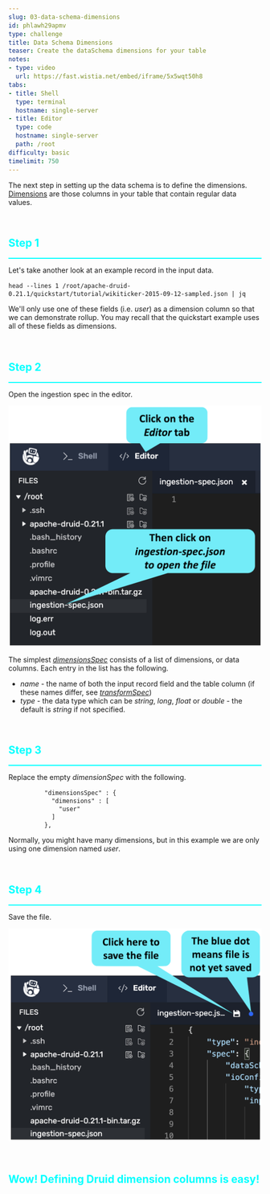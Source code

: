 ```yaml
---
slug: 03-data-schema-dimensions
id: phlawh29apmv
type: challenge
title: Data Schema Dimensions
teaser: Create the dataSchema dimensions for your table
notes:
- type: video
  url: https://fast.wistia.net/embed/iframe/5x5wqt50h8
tabs:
- title: Shell
  type: terminal
  hostname: single-server
- title: Editor
  type: code
  hostname: single-server
  path: /root
difficulty: basic
timelimit: 750
---
```


The next step in setting up the data schema is to define the dimensions.
[Dimensions](https://druid.apache.org/docs/latest/ingestion/index.html#dimensionsspec) are those columns in your table that contain regular data values.

<br>
<h2 style="color:cyan">Step 1</h2><hr style="color:cyan;background-color:cyan;height:2px">

Let's take another look at an example record in the input data.

```
head --lines 1 /root/apache-druid-0.21.1/quickstart/tutorial/wikiticker-2015-09-12-sampled.json | jq
```

We'll only use one of these fields (i.e. _user_) as a dimension column so that we can demonstrate rollup.
You may recall that the quickstart example uses all of these fields as dimensions.

<br>
<h2 style="color:cyan">Step 2</h2><hr style="color:cyan;background-color:cyan;height:2px">

Open the ingestion spec in the editor.

![Open the editor](https://raw.githubusercontent.com/shallada/InstruqtImages/main/druid-ingestion/OpenSpec.png)

The simplest [_dimensionsSpec_](https://druid.apache.org/docs/latest/ingestion/index.html#dimensionsspec) consists of a list of dimensions, or data columns.
Each entry in the list has the following.
- _name_ - the name of both the input record field and the table column (if these names differ, see [_transformSpec_](https://druid.apache.org/docs/latest/ingestion/index.html#transformspec))
- _type_ - the data type which can be _string_, _long_, _float_ or _double_ - the default is _string_ if not specified.

<br>
<h2 style="color:cyan">Step 3</h2><hr style="color:cyan;background-color:cyan;height:2px">

Replace the empty _dimensionSpec_ with the following.

```
          "dimensionsSpec" : {
            "dimensions" : [
              "user"
            ]
          },
```

Normally, you might have many dimensions, but in this example we are only using one dimension named _user_.

<br>
<h2 style="color:cyan">Step 4</h2><hr style="color:cyan;background-color:cyan;height:2px">

Save the file.

![Save the file](https://raw.githubusercontent.com/shallada/InstruqtImages/main/druid-ingestion/SaveFile.png)

<br>
<h2 style="color:cyan">Wow! Defining Druid dimension columns is easy!</h2>